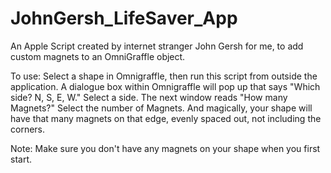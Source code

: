 # JohnGersh_LifeSaver_App
An Apple Script created by internet stranger John Gersh for me, to add custom magnets to an OmniGraffle object.

To use: Select a shape in Omnigraffle, then run this script from outside the application. A dialogue box within Omnigraffle will pop up that says "Which side? N, S, E, W." Select a side. The next window reads "How many Magnets?" Select the number of Magnets. And magically, your shape will have that many magnets on that edge, evenly spaced out, not including the corners. 

Note: Make sure you don't have any magnets on your shape when you first start.
